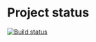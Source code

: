 # Project status
[![Build status](https://ci.appveyor.com/api/projects/status/9xbhshi9fwh9viy7?svg=true)](https://ci.appveyor.com/project/VladimsKov/ajs-8-1)